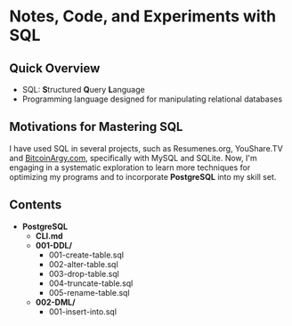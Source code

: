 # Notes, Code, and Experiments with SQL

## Quick Overview
- SQL: **S**tructured **Q**uery **L**anguage
- Programming language designed for manipulating relational databases

## Motivations for Mastering SQL
I have used SQL in several projects, such as Resumenes.org, YouShare.TV and [BitcoinArgy.com](https://bitcoinargy.com), specifically with MySQL and SQLite. Now, I'm engaging in a systematic exploration to learn more techniques for optimizing my programs and to incorporate **PostgreSQL** into my skill set.

## Contents
- **PostgreSQL**
    - **CLI.md**
    - **001-DDL/**
        - 001-create-table.sql
        - 002-alter-table.sql
        - 003-drop-table.sql
        - 004-truncate-table.sql
        - 005-rename-table.sql
    - **002-DML/**
        - 001-insert-into.sql